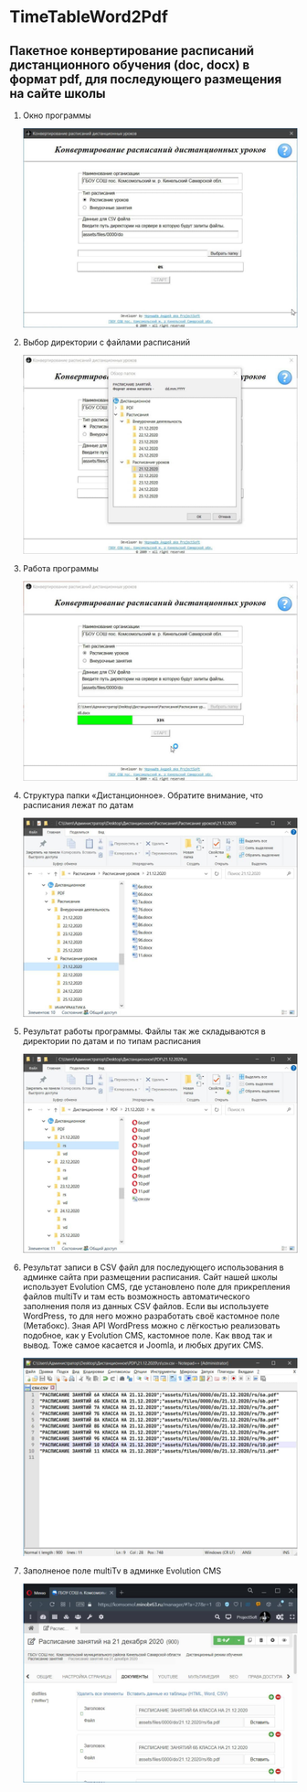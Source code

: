 # TimeTableWord2Pdf

## Пакетное конвертирование расписаний дистанционного обучения (doc, docx) в формат pdf, для последующего размещения на сайте школы

1. Окно программы  
   
   ![TimeTableWord2Pdf](https://raw.githubusercontent.com/KSOSH/HTA-TimeTableWord2Pdf/main/help/0000.jpg "")
2. Выбор директории с файлами расписаний  
   
   ![TimeTableWord2Pdf](https://raw.githubusercontent.com/KSOSH/HTA-TimeTableWord2Pdf/main/help/0001.jpg "")
3. Работа программы  
   
   ![TimeTableWord2Pdf](https://raw.githubusercontent.com/KSOSH/HTA-TimeTableWord2Pdf/main/help/0002.jpg "")
4. Структура папки «Дистанционное». Обратите внимание, что расписания лежат по датам  
   
   ![TimeTableWord2Pdf](https://raw.githubusercontent.com/KSOSH/HTA-TimeTableWord2Pdf/main/help/0003.jpg "")
5. Результат работы программы. Файлы так же складываются в директории по датам и по типам расписания  
   
   ![TimeTableWord2Pdf](https://raw.githubusercontent.com/KSOSH/HTA-TimeTableWord2Pdf/main/help/0004.jpg "")
6. Результат записи в CSV файл для последующего использования в админке сайта при размещении расписания. Сайт нашей школы использует Evolution CMS, где установлено поле для прикрепления файлов multiTv и там есть возможность автоматического заполнения поля из данных CSV файлов. Если вы используете WordPress, то для него можно разработать своё кастомное поле (Метабокс). Зная API WordPress можно с лёгкостью реализовать подобное, как у Evolution CMS, кастомное поле. Как ввод так и вывод. Тоже самое касается и Joomla, и любых других CMS.  

   ![TimeTableWord2Pdf](https://raw.githubusercontent.com/KSOSH/HTA-TimeTableWord2Pdf/main/help/0005.jpg "")
7. Заполненое поле multiTv в админке Evolution CMS  
   
   ![TimeTableWord2Pdf](https://raw.githubusercontent.com/KSOSH/HTA-TimeTableWord2Pdf/main/help/0006.jpg "")
